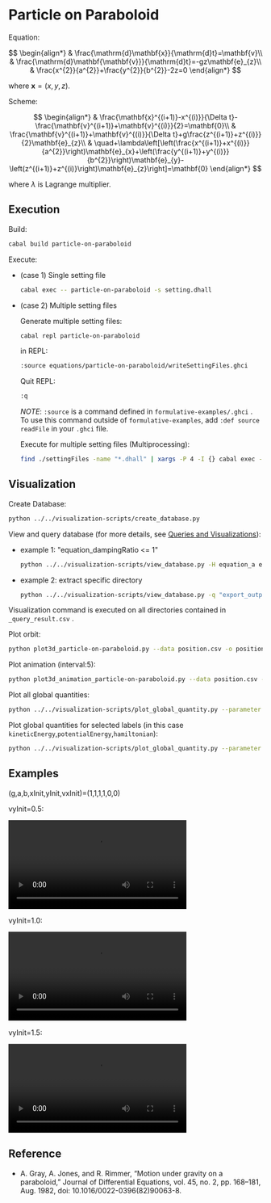 # Particle on Paraboloid

Equation:

$$
\begin{align*}
 & \frac{\mathrm{d}\mathbf{x}}{\mathrm{d}t}=\mathbf{v}\\
 & \frac{\mathrm{d}\mathbf{\mathbf{v}}}{\mathrm{d}t}=-gz\mathbf{e}_{z}\\
 & \frac{x^{2}}{a^{2}}+\frac{y^{2}}{b^{2}}-2z=0
\end{align*}
$$

where $\mathbf{x}=\left(x,y,z\right)$.

Scheme:

$$
\begin{align*}
 & \frac{\mathbf{x}^{(i+1)}-x^{(i)}}{\Delta t}-\frac{\mathbf{v}^{(i+1)}+\mathbf{v}^{(i)}}{2}=\mathbf{0}\\
 & \frac{\mathbf{v}^{(i+1)}+\mathbf{v}^{(i)}}{\Delta t}+g\frac{z^{(i+1)}+z^{(i)}}{2}\mathbf{e}_{z}\\
 & \quad+\lambda\left[\left(\frac{x^{(i+1)}+x^{(i)}}{a^{2}}\right)\mathbf{e}_{x}+\left(\frac{y^{(i+1)}+y^{(i)}}{b^{2}}\right)\mathbf{e}_{y}-\left(z^{(i+1)}+z^{(i)}\right)\mathbf{e}_{z}\right]=\mathbf{0}
\end{align*}
$$

where $\lambda$ is Lagrange multiplier.

## Execution

Build:

```sh
cabal build particle-on-paraboloid
```

Execute:

- (case 1) Single setting file

  ```sh
  cabal exec -- particle-on-paraboloid -s setting.dhall
  ```

- (case 2) Multiple setting files

  Generate multiple setting files:

  ```sh
  cabal repl particle-on-paraboloid
  ```

  in REPL:

  ```sh
  :source equations/particle-on-paraboloid/writeSettingFiles.ghci
  ```

  Quit REPL:

  ```sh
  :q
  ```

  _NOTE_: `:source` is a command defined in `formulative-examples/.ghci` . To use this command outside of `formulative-examples`, add `:def source readFile` in your `.ghci` file.

  Execute for multiple setting files (Multiprocessing):

  ```sh
  find ./settingFiles -name "*.dhall" | xargs -P 4 -I {} cabal exec -- particle-on-paraboloid -s {}
  ```

## Visualization

Create Database:

```sh
python ../../visualization-scripts/create_database.py
```

View and query database (for more details, see [Queries and Visualizations](../../visualization-scripts/README.md)):

- example 1: "equation_dampingRatio <= 1"

  ```sh
  python ../../visualization-scripts/view_database.py -H equation_a equation_b equation_xInit equation_vxInit equation_vyInit -q "equation_a==1 & equation_b == 1"
  ```

- example 2: extract specific directory

  ```sh
  python ../../visualization-scripts/view_database.py -q "export_outputDirectory == \"output/eeca6053077485a19e88dbeb2424390f1c6b37b7\""
  ```

Visualization command is executed on all directories contained in `_query_result.csv` .

Plot orbit:

```sh
python plot3d_particle-on-paraboloid.py --data position.csv -o position.png
```

Plot animation (interval:5):

```sh
python plot3d_animation_particle-on-paraboloid.py --data position.csv -o position.mp4 -i 5
```

Plot all global quantities:

```sh
python ../../visualization-scripts/plot_global_quantity.py --parameter time.csv --data dependentVariable/_global.csv
```

Plot global quantities for selected labels (in this case `kineticEnergy`,`potentialEnergy`,`hamiltonian`):

```sh
python ../../visualization-scripts/plot_global_quantity.py --parameter time.csv --data dependentVariable/_global.csv -H kineticEnergy potentialEnergy hamiltonian
```

## Examples

(g,a,b,xInit,yInit,vxInit)=(1,1,1,1,0,0)

vyInit=0.5:

<video src="media/position1.mp4" controls="controls" width="70%">
</video>

vyInit=1.0:

<video src="media/position2.mp4" controls="controls" width="70%">
</video>

vyInit=1.5:

<video src="media/position3.mp4" controls="controls" width="70%">
</video>

## Reference

- A. Gray, A. Jones, and R. Rimmer, “Motion under gravity on a paraboloid,” Journal of Differential Equations, vol. 45, no. 2, pp. 168–181, Aug. 1982, doi: 10.1016/0022-0396(82)90063-8.

